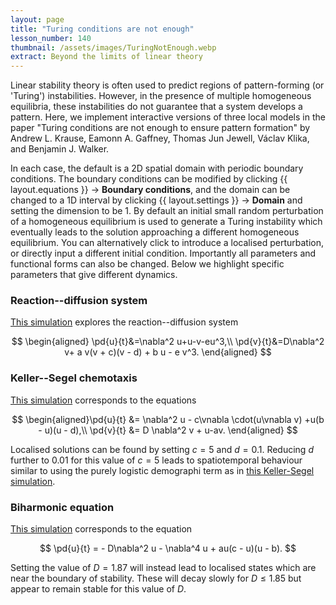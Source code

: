 ```yaml
---
layout: page
title: "Turing conditions are not enough"
lesson_number: 140
thumbnail: /assets/images/TuringNotEnough.webp
extract: Beyond the limits of linear theory
---
```


Linear stability theory is often used to predict regions of pattern-forming (or 'Turing') instabilities. However, in the presence of multiple homogeneous equilibria, these instabilities do not guarantee that a system develops a pattern. Here, we implement interactive versions of three local models in the paper "Turing conditions are not enough to ensure pattern formation" by Andrew L. Krause, Eamonn A. Gaffney, Thomas Jun Jewell, Václav Klika, and Benjamin J. Walker. 

In each case, the default is a 2D spatial domain with periodic boundary conditions. The boundary conditions can be modified by clicking {{ layout.equations }} → **Boundary conditions**, and the domain can be changed to a 1D interval by clicking {{ layout.settings }} → **Domain** and setting the dimension to be 1. By default an initial small random perturbation of a homogeneous equilibrium is used to generate a Turing instability which eventually leads to the solution approaching a different homogeneous equilibrium. You can alternatively click to introduce a localised perturbation, or directly input a different initial condition. Importantly all parameters and functional forms can also be changed. Below we highlight specific parameters that give different dynamics.

### Reaction--diffusion system
[This simulation](/sim/?preset=TuringNotEnoughRD) explores the reaction--diffusion system

$$
\begin{aligned}
\pd{u}{t}&=\nabla^2 u+u-v-eu^3,\\ \pd{v}{t}&=D\nabla^2 v+ a v(v + c)(v - d) +  b u - e v^3.
\end{aligned}
$$

### Keller--Segel chemotaxis
[This simulation](/sim/?preset=TuringNotEnoughKellerSegel) corresponds to the equations

$$
\begin{aligned}\pd{u}{t} &=  \nabla^2 u - c\vnabla \cdot(u\vnabla v) +u(b - u)(u - d),\\
\pd{v}{t} &= D \nabla^2 v + u-av.
\end{aligned}
$$

Localised solutions can be found by setting $c=5$ and $d=0.1$. Reducing $d$ further to $0.01$ for this value of $c=5$ leads to spatiotemporal behaviour similar to using the purely logistic demographi term as in [this Keller-Segel simulation](/mathematical-biology/keller-segel).

### Biharmonic equation
[This simulation](/sim/?preset=TuringNotEnoughBiharmonic) corresponds to the equation

$$
\pd{u}{t} = - D\nabla^2 u -  \nabla^4 u + au(c - u)(u - b).
$$

Setting the value of $D=1.87$ will instead lead to localised states which are near the boundary of stability. These will decay slowly for $D\leq 1.85$ but appear to remain stable for this value of $D$.
